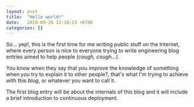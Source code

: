 ```yaml
---
layout: post
title:  "Hello world!"
date:   2019-09-28 12:18:23 +0700
categories: []
---
```


So... yep!, this is the first time for me writing public stuff on the Internet, where every person is nice to everyone trying to write engineering blog entries aimed to help people *(cough, cough...)*.

You know when they say that you improve the knowledge of something when you try to explain it to other people?, that's what I'm trying to achieve with this *blog*, or whatever you want to call it.

The first blog entry will be about the internals of this blog and it will include a brief introduction to continuous deployment.
